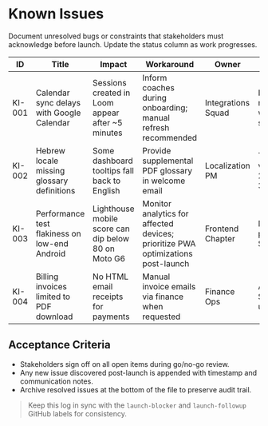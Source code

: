 # Known Issues

Document unresolved bugs or constraints that stakeholders must acknowledge before launch. Update the status column as work progresses.

| ID     | Title                                         | Impact                                              | Workaround                                                                       | Owner              | Status                                       |
| ------ | --------------------------------------------- | --------------------------------------------------- | -------------------------------------------------------------------------------- | ------------------ | -------------------------------------------- |
| KI-001 | Calendar sync delays with Google Calendar     | Sessions created in Loom appear after ~5 minutes    | Inform coaches during onboarding; manual refresh recommended                     | Integrations Squad | Investigating root cause with Google support |
| KI-002 | Hebrew locale missing glossary definitions    | Some dashboard tooltips fall back to English        | Provide supplemental PDF glossary in welcome email                               | Localization PM    | Translation vendor ETA 2025-10-30            |
| KI-003 | Performance test flakiness on low-end Android | Lighthouse mobile score can dip below 80 on Moto G6 | Monitor analytics for affected devices; prioritize PWA optimizations post-launch | Frontend Chapter   | Mitigation planned Sprint 34                 |
| KI-004 | Billing invoices limited to PDF download      | No HTML email receipts for payments                 | Manual invoice emails via finance when requested                                 | Finance Ops        | Awaiting Stripe Billing upgrade              |

## Acceptance Criteria

- Stakeholders sign off on all open items during go/no-go review.
- Any new issue discovered post-launch is appended with timestamp and communication notes.
- Archive resolved issues at the bottom of the file to preserve audit trail.

> Keep this log in sync with the `launch-blocker` and `launch-followup` GitHub labels for consistency.
